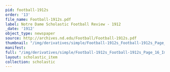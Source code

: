 ```yaml
---
pid: football-1912s
order: '13'
file_name: Football-1912s.pdf
label: Notre Dame Scholastic Football Review - 1912
_date: '1912'
object_type: newspaper
source: http://archives.nd.edu/Football/Football-1912s.pdf
thumbnail: "/img/derivatives/simple/Football-1912s_Football-1912s_Page_16_Image_0001/thumbnail.jpg"
manifest:
full: "/img/derivatives/simple/Football-1912s_Football-1912s_Page_16_Image_0001/fullwidth.jpg"
layout: scholastic_item
collection: scholastic
---
```

